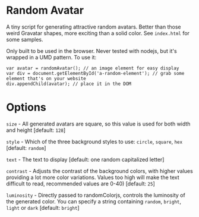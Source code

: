 # Random Avatar

A tiny script for generating attractive random avatars. Better than those weird Gravatar shapes, more exciting than a solid color. See `index.html` for some samples.

Only built to be used in the browser. Never tested with nodejs, but it's wrapped in a UMD pattern. To use it:

```
var avatar = randomAvatar(); // an image element for easy display
var div = document.getElementById('a-random-element'); // grab some element that's on your website
div.appendChild(avatar); // place it in the DOM
```

# Options

`size` - All generated avatars are square, so this value is used for both width and height [default: `128`]

`style` - Which of the three background styles to use: `circle`, `square`, `hex` [default: `random`]

`text` - The text to display [default: one random capitalized letter]

`contrast` - Adjusts the contrast of the background colors, with higher values providing a lot more color variations. Values too high will make the text difficult to read, recommended values are 0-40) [default: `25`]

`luminosity` - Directly passed to randomColorjs, controls the luminosity of the generated color. You can specify a string containing `random`, `bright`, `light` or `dark` [default: `bright`]
